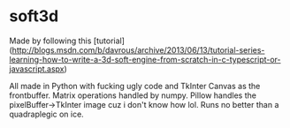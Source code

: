 # soft3d
Made by following this [tutorial] (http://blogs.msdn.com/b/davrous/archive/2013/06/13/tutorial-series-learning-how-to-write-a-3d-soft-engine-from-scratch-in-c-typescript-or-javascript.aspx)

All made in Python with fucking ugly code and TkInter Canvas as the frontbuffer. Matrix operations handled by numpy. Pillow handles the pixelBuffer->TkInter image cuz i don't know how lol.
Runs no better than a quadraplegic on ice.
